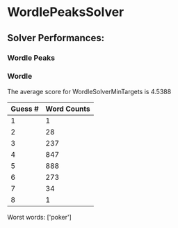 # WordlePeaksSolver

## Solver Performances:

### Wordle Peaks

### Wordle

The average score for WordleSolverMinTargets is 4.5388

| Guess # | Word Counts |
|---------|-------------|
| 1       | 1           |
| 2       | 28          |
| 3       | 237         |
| 4       | 847         |
| 5       | 888         |
| 6       | 273         |
| 7       | 34          |
| 8       | 1           |

Worst words: ['poker']
